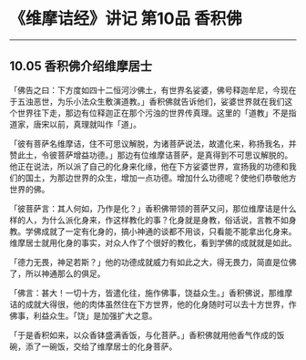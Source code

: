# 《维摩诘经》讲记 第10品 香积佛

------

## 10.05 香积佛介绍维摩居士

「佛告之曰：下方度如四十二恒河沙佛土，有世界名娑婆，佛号释迦牟尼，今现在于五浊恶世，为乐小法众生敷演道教。」香积佛就告诉他们，娑婆世界就在我们这个世界往下走，那边有位释迦正在那个污浊的世界传真理。这里的「道教」不是指道家，唐宋以前，真理就叫作「道」。

「彼有菩萨名维摩诘，住不可思议解脱，为诸菩萨说法，故遣化来，称扬我名，并赞此土，令彼菩萨增益功德。」那边有位维摩诘菩萨，是真得到不可思议解脱的。他正在说法，所以派了自己的化身来化缘，他在下方娑婆世界，宣扬我的功德和我们的国土，为那边世界的众生，增加一点功德。增加什么功德呢？使他们恭敬他方世界的佛。

「彼菩萨言：其人何如，乃作是化？」香积佛带领的菩萨又问，那位维摩诘是什么样的人，为什么派化身来，作这样教化的事？化身就是身教，俗话说，言教不如身教。学佛成就了一定有化身的，搞小神通的谈都不用谈，只看能不能拿出化身来。维摩居士就用化身的事实，对众人作了个很好的教化，看到学佛的成就就是如此。

「德力无畏，神足若斯？」他的功德成就威力有如此之大，得无畏力，简直是位佛了，所以神通那么的俱足。

「佛言：甚大！一切十方，皆遣化往，施作佛事，饶益众生。」香积佛说，那维摩诘的成就大得很，他的肉体虽然住在下方世界，他的化身随时可以去十方世界，作佛事，利益众生。「饶」是加强扩大之意。

「于是香积如来，以众香钵盛满香饭，与化菩萨。」香积佛就用他香气作成的饭碗，添了一碗饭，交给了维摩居士的化身菩萨。
